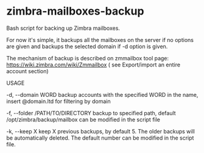 # zimbra-mailboxes-backup
Bash script for backing up Zimbra mailboxes.

For now it's simple, it backups all the mailboxes on the server if no options are given and backups the selected domain if -d option is given.

The mechanism of backup is described on zmmailbox tool page:
https://wiki.zimbra.com/wiki/Zmmailbox ( see Export/import an entire account section)


USAGE

-d, --domain WORD                       backup accounts with the specified WORD in the name, insert @domain.ltd for filtering by domain

-f, --folder /PATH/TO/DIRECTORY         backup to specified path, default /opt/zimbra/backup/mailbox can be modified in the script file

-k, --keep X                            keep X previous backups, by default 5. The older backups will be automatically deleted. The default number can be modified in the script file.
